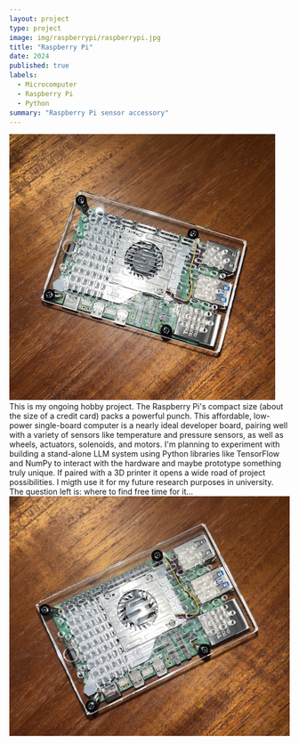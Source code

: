 ```yaml
---
layout: project
type: project
image: img/raspberrypi/raspberrypi.jpg
title: "Raspberry Pi"
date: 2024
published: true
labels:
  - Microcomputer
  - Raspberry Pi
  - Python
summary: "Raspberry Pi sensor accessory"
---
```


<img class="img-fluid" src="../img/raspberrypi/raspberrypi2.jpg">
This is my ongoing hobby project.
The Raspberry Pi's compact size (about the size of a credit card) packs a powerful punch.
This affordable, low-power single-board computer is a nearly ideal developer board, 
pairing well with a variety of sensors like temperature and pressure sensors, 
as well as wheels, actuators, solenoids, and motors. I'm planning to experiment with building a stand-alone LLM system using Python libraries 
like TensorFlow and NumPy to interact with the hardware and maybe prototype something truly unique. 
If paired with a 3D printer it opens a wide road of project possibilities. I migth use it for my future research purposes in university. The question left is: where to find free time for it...
<img class="img-fluid" src="../img/raspberrypi/raspberrypi3.jpg">

